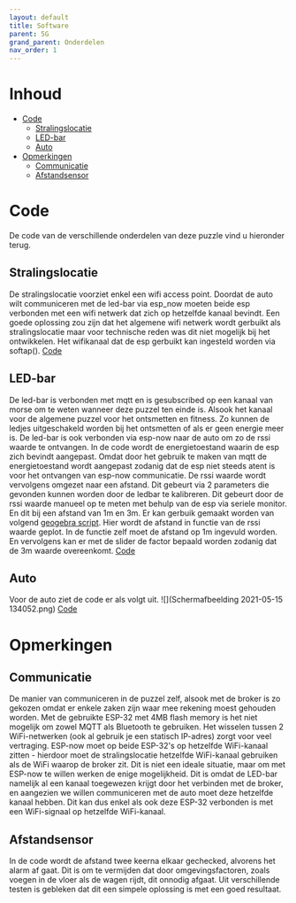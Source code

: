 ```yaml
---
layout: default
title: Software
parent: 5G
grand_parent: Onderdelen
nav_order: 1
---
```


# Inhoud 
- [Code](#Code)
  - [Stralingslocatie](#Stralingslocatie)
  - [LED-bar](#LED-bar)
  - [Auto](#Auto) 
- [Opmerkingen](#Opmerkingen)
  - [Communicatie](#Communicatie)
  - [Afstandsensor](#Afstandsensor)
 
# Code
De code van de verschillende onderdelen van deze puzzle vind u hieronder terug.
## Stralingslocatie
De stralingslocatie voorziet enkel een wifi access point. Doordat de auto wilt communiceren met de led-bar via esp_now moeten beide esp verbonden met een wifi netwerk dat zich op hetzelfde kanaal bevindt. Een goede oplossing zou zijn dat het algemene wifi netwerk wordt gerbuikt als stralingslocatie maar voor technische reden was dit niet mogelijk bij het ontwikkelen. Het wifikanaal dat de esp gerbuikt kan ingesteld worden via softap().
[Code](https://github.com/Project-ES-20-21/5G-Stralingslocatie/tree/main/Code/ESP32%20-%20Stralingslocatie)

## LED-bar
De led-bar is verbonden met mqtt en is gesubscribed op een kanaal van morse om te weten wanneer deze puzzel ten einde is. Alsook het kanaal voor de algemene puzzel voor het ontsmetten en fitness. Zo kunnen de ledjes uitgeschakeld worden bij het ontsmetten of als er geen energie meer is. De led-bar is ook verbonden via esp-now naar de auto om zo de rssi waarde te ontvangen. In de code wordt de energietoestand waarin de esp zich bevindt aangepast. Omdat door het gebruik te maken van mqtt de energietoestand wordt aangepast zodanig dat de esp niet steeds atent is voor het ontvangen van esp-now communicatie. De rssi waarde wordt vervolgens omgezet naar een afstand. Dit gebeurt via 2 parameters die gevonden kunnen worden door de ledbar te kalibreren. Dit gebeurt door de rssi waarde manueel op te meten met behulp van de esp via seriele monitor. En dit bij een afstand van 1m en 3m. Er kan gerbuik gemaakt worden van volgend [geogebra script](https://www.geogebra.org/m/nmsr7rs8). Hier wordt de afstand in functie van de rssi waarde geplot. In de functie zelf moet de afstand op 1m ingevuld worden. En vervolgens kan er met de slider de factor bepaald worden zodanig dat de 3m waarde overeenkomt.
[Code]()
## Auto
Voor de auto ziet de code er als volgt uit.
![](Schermafbeelding 2021-05-15 134052.png)
[Code]()
# Opmerkingen
## Communicatie
De manier van communiceren in de puzzel zelf, alsook met de broker is zo gekozen omdat er enkele zaken zijn waar mee rekening moest gehouden worden. Met de gebruikte ESP-32 met 4MB flash memory is het niet mogelijk om zowel MQTT als Bluetooth te gebruiken. Het wisselen tussen 2 WiFi-netwerken (ook al gebruik je een statisch IP-adres) zorgt voor veel vertraging. ESP-now moet op beide ESP-32's op hetzelfde WiFi-kanaal zitten - hierdoor moet de stralingslocatie hetzelfde WiFi-kanaal gebruiken als de WiFi waarop de broker zit. Dit is niet een ideale situatie, maar om met ESP-now te willen werken de enige mogelijkheid. Dit is omdat de LED-bar namelijk al een kanaal toegewezen krijgt door het verbinden met de broker, en aangezien we willen communiceren met de auto moet deze hetzelfde kanaal hebben. Dit kan dus enkel als ook deze ESP-32 verbonden is met een WiFi-signaal op hetzelfde WiFi-kanaal.
## Afstandsensor 
In de code wordt de afstand twee keerna elkaar gechecked, alvorens het alarm af gaat. Dit is om te vermijden dat door omgevingsfactoren, zoals voegen in de vloer als de wagen rijdt, dit onnodig afgaat. Uit verschillende testen is gebleken dat dit een simpele oplossing is met een goed resultaat.
